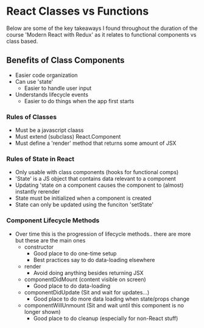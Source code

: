 # React Classes vs Functions

Below are some of the key takeaways I found throughout the duration of the course 'Modern React with Redux' as it relates to functional components vs class based.

## Benefits of Class Components

- Easier code organization
- Can use 'state'
  - Easier to handle user input
- Understands lifecycle events
  - Easier to do things when the app first starts

### Rules of Classes

- Must be a javascript claass
- Must extend (subclass) React.Component
- Must define a 'render' method that returns some amount of JSX

### Rules of State in React

- Only usable with class components (hooks for functional comps)
- 'State' is a JS object that contains data relevant to a component
- Updating 'state on a component causes the component to (almost) instantly rerender
- State must be initialized when a component is created
- State can only be updated using the funciton 'setState'

### Component Lifecycle Methods

- Over time this is the progression of lifecycle methods.. there are more but these are the main ones
  - constructor
    - Good place to do one-time setup
    - Best practices say to do data-loading elsewhere
  - render
    - Avoid doing anything besides returning JSX
  - componentDidMount (content visible on screen)
    - Good place to do data-loading
  - componentDidUpdate (Sit and wait for updates...)
    - Good place to do more data loading when state/props change
  - componentWillUnmount (Sit and wait until this component is no longer shown)
    - Good place to do cleanup (especially for non-React stuff)
